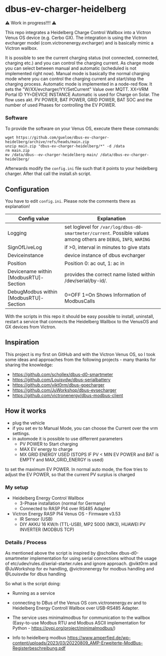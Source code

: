 # dbus-ev-charger-heidelberg

⚠️ Work in progress!!!! ⚠️

This repo integrates a Heidelberg Charge Control  Wallbox into a Victron Venus OS device (e.g. Cerbo GX).
The integration is using the Victron evcharger model (com.victronenergy.evcharger)
and is basically mimic a Victron wallbox.


It is possible to see the current charging status (not connected, connected, charging etc.) and you can control 
the charging current.
As charge mode you can select between manual and automatic (scheduled is not implemented right now).
Manual mode is basically the normal charging mode where you can control the charging current and start/stop the charging process.
Automatic mode is implemented in a node-red flow.
It sets the "W/XX/evcharger/YY/SetCurrent" Value over MQTT. XX=VRM Portal ID  YY=DEVICE INSTANCE
Automatic is used for Charge on Solar.
The flow uses akt. PV POWER, BAT POWER, GRID POWER, BAT SOC and the number of used Phases for controlling the EV POWER.

### Software

To provide the software on your Venus OS, execute there these commands:

````
wget https://github.com/gueloe/dbus-ev-charger-heidelberg/archive/refs/heads/main.zip
unzip main.zip "dbus-ev-charger-heidelberg/*" -d /data
rm main.zip
mv /data/dbus--ev-charger-heidelberg-main/ /data/dbus-ev-charger-heidelberg/
````


Afterwards modify the `config.ini` file such that it points to your heidelberg charger.
After that call the install.sh script. 

## Configuration

You have to edit `config.ini`. Please note the comments there as explanation!


| Config value        | Explanation   |
|-------------------- | ------------- |
| Logging | set loglevel for `/var/log/dbus-d0-smartmeter/current`. Possible values among others are `DEBUG`, `INFO`, `WARING` |
| SignOfLiveLog | if >0, interval in minutes to give stats |
| Deviceinstance | device instance of dbus evcharger |
| Position | Position 0: ac out, 1: ac in |
| Devicename within [ModbusRTU]-Section | provides the correct name listed within /dev/serial/by-id/. |
| DebugModbus within [ModbusRTU]-Section | 0=OFF 1=On Shows Information of ModbusCalls |
 



With the scripts in this repo it should be easy possible to install, uninstall, restart a service that connects the Heidelberg Wallbox to the VenusOS and GX devices from Victron. 



## Inspiration
This project is my first on GitHub and with the Victron Venus OS, so I took some ideas and approaches from the following projects - many thanks for sharing the knowledge:
- https://github.com/schollex/dbus-d0-smartmeter
- https://github.com/Louisvdw/dbus-serialbattery
- https://github.com/vikt0rm/dbus-goecharger
- https://github.com/JuWorkshop/dbus-evsecharger
- https://github.com/victronenergy/dbus-modbus-client

## How it works
- plug the vehicle
- if you set ev to Manual Mode, you can choose the Current over the vrm settings.
- in automode it is possible to use differrent parameters 
    - PV POWER to Start charging
    - MAX EV energy to charge
    - MX GRID ENERGY USED (STOPS IF PV < MIN EV POWER and BAT is EMPTY and MAX_GRID_ENERGY is used)

to set the maximum EV POWER. 
In normal auto mode, the flow tries to adjust the EV POWER, so that the current PV surplus is charged

    
### My setup
- Heidelberg Energy Control Wallbox
  - 3-Phase installation (normal for Germany)
  - Connected to RASP PI4 over RS485 Adapter
- Victron Energy RASP PI4 Venus OS - Firmware v3.53
  - IR Sensor (USB)
  - DIY AKKU 16 KW/h (TTL-USB), MP2 5000 (MK3), HUAWEI PV INVERTER (MODBUS TCP) 


### Details / Process
As mentioned above the script is inspired by @schollex dbus-d0-smartmeter implementation for using serial connections without the usage of 
etc/udev/rules.d/serial-starter.rules and ignore approach.
@vikt0rm and @JuWorkshop for ev handling, @victronenergy for modbus handling and @Louisvdw for dbus handling

So what is the script doing:
- Running as a service
- connecting to DBus of the Venus OS com.victronenergy.ev and to Heidelberg Energy Controll Wallbox over USB-RS485 Adapter.
- The service uses minimalmodbus for communication to the wallbox (Easy-to-use Modbus RTU and Modbus ASCII implementation for Python - https://pypi.org/project/minimalmodbus/)

- Info to heidelberg modbus https://www.amperfied.de/wp-content/uploads/2023/03/20220809_AMP-Erweiterte-ModBus-Registerbeschreibung.pdf